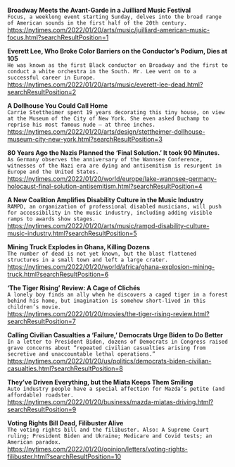 **Broadway Meets the Avant-Garde in a Juilliard Music Festival**\
`Focus, a weeklong event starting Sunday, delves into the broad range of American sounds in the first half of the 20th century.`\
https://nytimes.com/2022/01/20/arts/music/juilliard-american-music-focus.html?searchResultPosition=1

**Everett Lee, Who Broke Color Barriers on the Conductor’s Podium, Dies at 105**\
`He was known as the first Black conductor on Broadway and the first to conduct a white orchestra in the South. Mr. Lee went on to a successful career in Europe.`\
https://nytimes.com/2022/01/20/arts/music/everett-lee-dead.html?searchResultPosition=2

**A Dollhouse You Could Call Home**\
`Carrie Stettheimer spent 19 years decorating this tiny house, on view at the Museum of the City of New York. She even asked Duchamp to reprise his most famous nude — at three inches.`\
https://nytimes.com/2022/01/20/arts/design/stettheimer-dollhouse-museum-city-new-york.html?searchResultPosition=3

**80 Years Ago the Nazis Planned the ‘Final Solution.’ It took 90 Minutes.**\
`As Germany observes the anniversary of the Wannsee Conference, witnesses of the Nazi era are dying and antisemitism is resurgent in Europe and the United States.`\
https://nytimes.com/2022/01/20/world/europe/lake-wannsee-germany-holocaust-final-solution-antisemitism.html?searchResultPosition=4

**A New Coalition Amplifies Disability Culture in the Music Industry**\
`RAMPD, an organization of professional disabled musicians, will push for accessibility in the music industry, including adding visible ramps to awards show stages.`\
https://nytimes.com/2022/01/20/arts/music/rampd-disability-culture-music-industry.html?searchResultPosition=5

**Mining Truck Explodes in Ghana, Killing Dozens**\
`The number of dead is not yet known, but the blast flattened structures in a small town and left a large crater.`\
https://nytimes.com/2022/01/20/world/africa/ghana-explosion-mining-truck.html?searchResultPosition=6

**‘The Tiger Rising’ Review: A Cage of Clichés**\
`A lonely boy finds an ally when he discovers a caged tiger in a forest behind his home, but imagination is somehow short-lived in this children’s movie.`\
https://nytimes.com/2022/01/20/movies/the-tiger-rising-review.html?searchResultPosition=7

**Calling Civilian Casualties a ‘Failure,’ Democrats Urge Biden to Do Better**\
`In a letter to President Biden, dozens of Democrats in Congress raised grave concerns about “repeated civilian casualties arising from secretive and unaccountable lethal operations.”`\
https://nytimes.com/2022/01/20/us/politics/democrats-biden-civilian-casualties.html?searchResultPosition=8

**They’ve Driven Everything, but the Miata Keeps Them Smiling**\
`Auto industry people have a special affection for Mazda’s petite (and affordable) roadster.`\
https://nytimes.com/2022/01/20/business/mazda-miatas-driving.html?searchResultPosition=9

**Voting Rights Bill Dead, Filibuster Alive**\
`The voting rights bill and the filibuster. Also: A Supreme Court ruling; President Biden and Ukraine; Medicare and Covid tests; an American paradox.`\
https://nytimes.com/2022/01/20/opinion/letters/voting-rights-filibuster.html?searchResultPosition=10


